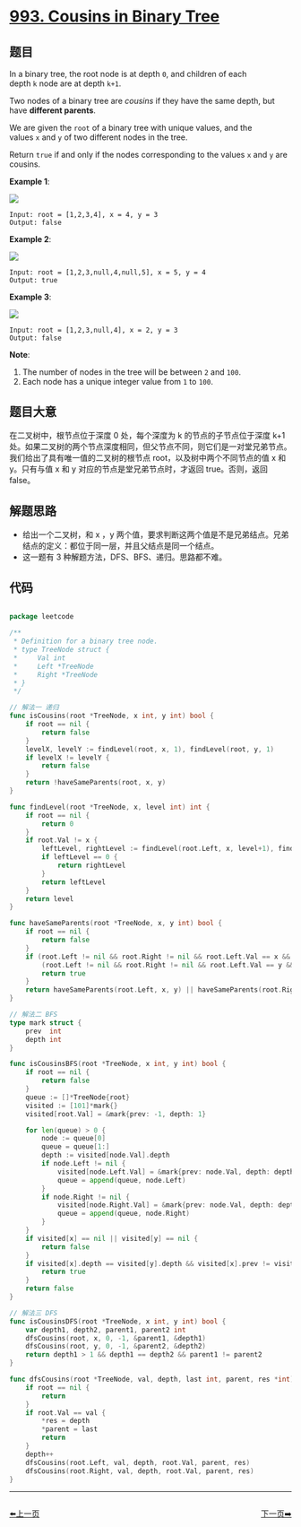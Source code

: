 # [993. Cousins in Binary Tree](https://leetcode.com/problems/cousins-in-binary-tree/)

## 题目

In a binary tree, the root node is at depth `0`, and children of each depth `k` node are at depth `k+1`.

Two nodes of a binary tree are *cousins* if they have the same depth, but have **different parents**.

We are given the `root` of a binary tree with unique values, and the values `x` and `y` of two different nodes in the tree.

Return `true` if and only if the nodes corresponding to the values `x` and `y` are cousins.

**Example 1**:

![](https://assets.leetcode.com/uploads/2019/02/12/q1248-01.png)

    Input: root = [1,2,3,4], x = 4, y = 3
    Output: false

**Example 2**:

![](https://assets.leetcode.com/uploads/2019/02/12/q1248-02.png)

    Input: root = [1,2,3,null,4,null,5], x = 5, y = 4
    Output: true

**Example 3**:

![](https://assets.leetcode.com/uploads/2019/02/13/q1248-03.png)

    Input: root = [1,2,3,null,4], x = 2, y = 3
    Output: false

**Note**:

1. The number of nodes in the tree will be between `2` and `100`.
2. Each node has a unique integer value from `1` to `100`.


## 题目大意

在二叉树中，根节点位于深度 0 处，每个深度为 k 的节点的子节点位于深度 k+1 处。如果二叉树的两个节点深度相同，但父节点不同，则它们是一对堂兄弟节点。我们给出了具有唯一值的二叉树的根节点 root，以及树中两个不同节点的值 x 和 y。只有与值 x 和 y 对应的节点是堂兄弟节点时，才返回 true。否则，返回 false。



## 解题思路


- 给出一个二叉树，和 x ，y 两个值，要求判断这两个值是不是兄弟结点。兄弟结点的定义：都位于同一层，并且父结点是同一个结点。
- 这一题有 3 种解题方法，DFS、BFS、递归。思路都不难。


## 代码

```go

package leetcode

/**
 * Definition for a binary tree node.
 * type TreeNode struct {
 *     Val int
 *     Left *TreeNode
 *     Right *TreeNode
 * }
 */

// 解法一 递归
func isCousins(root *TreeNode, x int, y int) bool {
	if root == nil {
		return false
	}
	levelX, levelY := findLevel(root, x, 1), findLevel(root, y, 1)
	if levelX != levelY {
		return false
	}
	return !haveSameParents(root, x, y)
}

func findLevel(root *TreeNode, x, level int) int {
	if root == nil {
		return 0
	}
	if root.Val != x {
		leftLevel, rightLevel := findLevel(root.Left, x, level+1), findLevel(root.Right, x, level+1)
		if leftLevel == 0 {
			return rightLevel
		}
		return leftLevel
	}
	return level
}

func haveSameParents(root *TreeNode, x, y int) bool {
	if root == nil {
		return false
	}
	if (root.Left != nil && root.Right != nil && root.Left.Val == x && root.Right.Val == y) ||
		(root.Left != nil && root.Right != nil && root.Left.Val == y && root.Right.Val == x) {
		return true
	}
	return haveSameParents(root.Left, x, y) || haveSameParents(root.Right, x, y)
}

// 解法二 BFS
type mark struct {
	prev  int
	depth int
}

func isCousinsBFS(root *TreeNode, x int, y int) bool {
	if root == nil {
		return false
	}
	queue := []*TreeNode{root}
	visited := [101]*mark{}
	visited[root.Val] = &mark{prev: -1, depth: 1}

	for len(queue) > 0 {
		node := queue[0]
		queue = queue[1:]
		depth := visited[node.Val].depth
		if node.Left != nil {
			visited[node.Left.Val] = &mark{prev: node.Val, depth: depth + 1}
			queue = append(queue, node.Left)
		}
		if node.Right != nil {
			visited[node.Right.Val] = &mark{prev: node.Val, depth: depth + 1}
			queue = append(queue, node.Right)
		}
	}
	if visited[x] == nil || visited[y] == nil {
		return false
	}
	if visited[x].depth == visited[y].depth && visited[x].prev != visited[y].prev {
		return true
	}
	return false
}

// 解法三 DFS
func isCousinsDFS(root *TreeNode, x int, y int) bool {
	var depth1, depth2, parent1, parent2 int
	dfsCousins(root, x, 0, -1, &parent1, &depth1)
	dfsCousins(root, y, 0, -1, &parent2, &depth2)
	return depth1 > 1 && depth1 == depth2 && parent1 != parent2
}

func dfsCousins(root *TreeNode, val, depth, last int, parent, res *int) {
	if root == nil {
		return
	}
	if root.Val == val {
		*res = depth
		*parent = last
		return
	}
	depth++
	dfsCousins(root.Left, val, depth, root.Val, parent, res)
	dfsCousins(root.Right, val, depth, root.Val, parent, res)
}

```
----------------------------------------------
<div style="display: flex;justify-content: space-between;align-items: center;">
<p><a href="https://books.halfrost.com/leetcode/ChapterFour/0992.Subarrays-with-K-Different-Integers/">⬅️上一页</a></p>
<p><a href="https://books.halfrost.com/leetcode/ChapterFour/0995.Minimum-Number-of-K-Consecutive-Bit-Flips/">下一页➡️</a></p>
</div>
